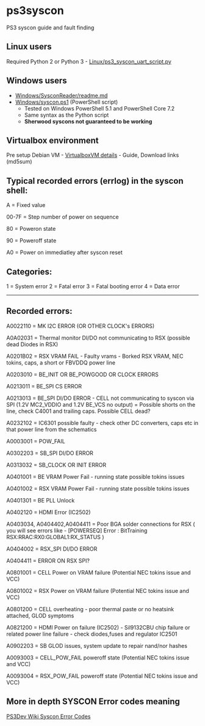 # ps3syscon
PS3 syscon guide and fault finding

## Linux users  
Required Python 2 or Python 3 - [Linux/ps3_syscon_uart_script.py](/Linux/ps3_syscon_uart_script.py)

## Windows users 
  - [Windows/SysconReader/readme.md](/Windows/SysconReader/readme.md)
  - [Windows/syscon.ps1](Windows/syscon.ps1) (PowerShell script)
    - Tested on Windows PowerShell 5.1 and PowerShell Core 7.2
    - Same syntax as the Python script
    - **Sherwood syscons not guaranteed to be working**

## Virtualbox environment

Pre setup Debian VM - [VirtualboxVM details](/VirtualboxVM/README.md) - Guide, Download links (md5sum)

## Typical recorded errors (errlog) in the syscon shell:

A = Fixed value

00-7F = Step number of power on sequence

80 = Poweron state

90 = Poweroff state

A0 = Power on immediatley after syscon reset

## Categories:

1 = System error
2 = Fatal error
3 = Fatal booting error
4 = Data error

------------------------------------------------

## Recorded errors:

A0022110 = MK I2C ERROR (OR OTHER CLOCK's ERRORS)

A0A02031 = Thermal monitor DI/DO not communicating to RSX (possible dead Diodes in RSX)

A0201B02 = RSX VRAM FAIL - Faulty vrams - Borked RSX VRAM, NEC tokins, caps, a short or FBVDDQ power line

A0203010 = BE_INIT OR BE_POWGOOD OR CLOCK ERRORS

A0213011 =  BE_SPI CS ERROR

A0213013 = BE_SPI DI/DO ERROR - CELL not communicating to syscon via SPI (1.2V MC2_VDDIO and 1.2V BE_VCS no output) = Possible shorts on the line, check C4001 and trailing caps. Possible CELL dead?

A0232102 = IC6301 possible faulty - check other DC converters, caps etc in that power line from the schematics

A0003001 = POW_FAIL

A0302203 = SB_SPI DI/DO ERROR

A0313032 = SB_CLOCK OR INIT ERROR

A0401001 = BE VRAM Power Fail - running state possible tokins issues

A0401002 = RSX VRAM Power Fail - running state possible tokins issues

A0401301 = BE PLL Unlock

A0402120 = HDMI Error (IC2502)

A0403034, A0404402,A0404411 = Poor BGA solder connections for RSX ( you will see errors like - [POWERSEQ] Error : BitTraining RSX:RRAC:RX0:GLOBAL1:RX_STATUS )

A0404002 = RSX_SPI DI/DO ERROR

A0404411 = ERROR ON RSX SPI?

A0801001 = CELL Power on VRAM failure (Potential NEC tokins issue and VCC)

A0801002 = RSX Power on VRAM failure (Potential NEC tokins issue and VCC)

A0801200 = CELL overheating - poor thermal paste or no heatsink attached, GLOD symptoms

A0821200 = HDMI Power on failure (IC2502) - Sil9132CBU chip failure or related power line failure - check diodes,fuses and regulator IC2501

A0902203 = SB GLOD issues, system update to repair nand/nor hashes

A0093003 = CELL_POW_FAIL poweroff state (Potential NEC tokins issue and VCC)

A0093004 = RSX_POW_FAIL poweroff state (Potential NEC tokins issue and VCC)


## More in depth SYSCON Error codes meaning
[PS3Dev Wiki Syscon Error Codes](https://www.psdevwiki.com/ps3/Syscon_Error_Codes)
